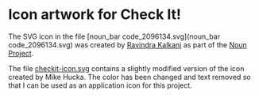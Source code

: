 Icon artwork for Check It!
==========================

The SVG icon in the file [noun_bar code_2096134.svg](noun_bar code_2096134.svg) was created by [Ravindra Kalkani](https://thenounproject.com/ravindrakalkani/) as part of the [Noun Project](https://thenounproject.com/term/bar-code/2096134/).

The file [checkit-icon.svg](checkit-icon.svg) contains a slightly modified version of the icon created by Mike Hucka.  The color has been changed and text removed so that I can be used as an application icon for this project.
